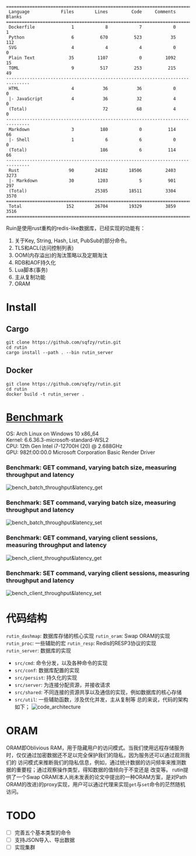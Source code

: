 ```
===============================================================================
 Language            Files        Lines         Code     Comments       Blanks
===============================================================================
 Dockerfile              1            8            7            0            1
 Python                  6          670          523           35          112
 SVG                     4            4            4            0            0
 Plain Text             35         1107            0         1092           15
 TOML                    9          517          253          215           49
-------------------------------------------------------------------------------
 HTML                    4           36           36            0            0
 |- JavaScript           4           36           32            4            0
 (Total)                             72           68            4            0
-------------------------------------------------------------------------------
 Markdown                3          180            0          114           66
 |- Shell                1            6            6            0            0
 (Total)                            186            6          114           66
-------------------------------------------------------------------------------
 Rust                   90        24182        18506         2403         3273
 |- Markdown            30         1203            5          901          297
 (Total)                          25385        18511         3304         3570
===============================================================================
 Total                 152        26704        19329         3859         3516
===============================================================================
```

Ruin是使用rust重构的redis-like数据库，已经实现的功能有：
1. 关于Key, String, Hash, List, PubSub的部分命令。
2. TLS和ACL(访问控制列表)
3. OOM(内存溢出)的淘汰策略以及定期淘汰
4. RDB和AOF持久化
5. Lua脚本(事务)
6. 主从复制功能
7. ORAM

# Install
## Cargo 
```shell
git clone https://github.com/sqfzy/rutin.git
cd rutin
cargo install --path . --bin rutin_server
```
## Docker
```shell
git clone https://github.com/sqfzy/rutin.git
cd rutin
docker build -t rutin_server .
```

# [Benchmark](https://github.com/sqfzy/rutin/blob/main/rutin_server/benches/compare_redis/result.txt)

OS: Arch Linux on Windows 10 x86_64  
Kernel: 6.6.36.3-microsoft-standard-WSL2  
CPU: 12th Gen Intel i7-12700H (20) @ 2.688GHz  
GPU: 982f:00:00.0 Microsoft Corporation Basic Render Driver

### Benchmark: GET command, varying batch size, measuring throughput and latency

![bench_batch_throughput&latency_get](https://github.com/sqfzy/rutin/blob/main/rutin_server/benches/compare_redis/result/svg/bench_batch_throughput%26latency_get.svg)

### Benchmark: SET command, varying batch size, measuring throughput and latency

![bench_batch_throughput&latency_set](https://github.com/sqfzy/rutin/blob/main/rutin_server/benches/compare_redis/result/svg/bench_batch_throughput&latency_set.svg)

### Benchmark: GET command, varying client sessions, measuring throughput and latency

![bench_client_throughput&latency_get](https://github.com/sqfzy/rutin/blob/main/rutin_server/benches/compare_redis/result/svg/bench_client_throughput&latency_get.svg)

### Benchmark: SET command, varying client sessions, measuring throughput and latency

![bench_client_throughput&latency_set](https://github.com/sqfzy/rutin/blob/main/rutin_server/benches/compare_redis/result/svg/bench_client_throughput&latency_set.svg)

# 代码结构
`rutin_dashmap`: 数据库存储的核心实现
`rutin_oram`: Swap ORAM的实现
`rutin_proc`: 一些辅助的宏
`rutin_resp`: Redis的RESP3协议的实现
`rutin_server`: 数据库的实现
 - `src/cmd`: 命令分发，以及各种命令的实现
 - `src/conf`: 数据库配置的实现
 - `src/persist`: 持久化的实现
 - `src/server`: 为连接分配资源，并接收请求
 - `src/shared`: 不同连接的资源共享以及通信的实现，例如数据库的核心存储
 - `src/util`: 一些辅助函数，涉及优化并发，主从复制等
总的来说，代码的架构如下；
![code_architecture](https://github.com/sqfzy/rutin/blob/main/assert/rutin_code.svg)

# ORAM
ORAM即Oblivious RAM，用于隐藏用户的访问模式。当我们使用远程存储服务时，仅仅通过加密数据还不足以完全保护我们的隐私，因为服务还可以通过观测我们的
访问模式来推断我们的隐私信息，例如，通过统计数据的访问频率来推测数据的重要程；通过观察操作类型，得知数据的值倾向于不变还是
改变等。
rutin提供了一个Swap ORAM(本人尚未发表的论文中提出的一种ORAM方案，是对Path ORAM的改进)的proxy实现，用户可以通过代理来实现`get`与`set`命令的茫然随机访问。

# TODO

- [ ] 完善五个基本类型的命令
- [ ] 支持JSON导入、导出数据
- [ ] 实现集群
